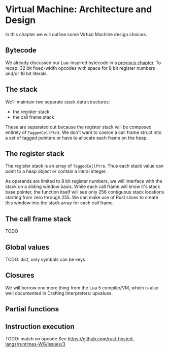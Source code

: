 # Virtual Machine: Architecture and Design

In this chapter we will outline some Virtual Machine design choices. 


## Bytecode

We already discussed our Lua-inspired bytecode in a
[previous chapter](./chapter-interp-bytecode.md). To recap: 32 bit fixed-width 
opcodes with space for 8 bit register numbers and/or 16 bit literals.


## The stack

We'll maintain two separate stack data structures:

* the register stack
* the call frame stack

These are separated out because the register stack will be composed entirely of
`TaggedCellPtr`s. We don't want to coerce a call frame struct into a set of 
tagged pointers or have to allocate each frame on the heap.

## The register stack

The register stack is an array of `TaggedCellPtr`s. Thus each stack value can
point to a heap object or contain a literal integer.

As operands are limited to 8 bit register numbers, we will interface with the
stack on a sliding window basis. While each call frame will know it's 
stack base pointer, the function itself will see only 256 contiguous stack
locations starting from zero through 255. We can make use of Rust slices to
create this window into the stack array for each call frame.

## The call frame stack

TODO


## Global values

TODO: dict, only symbols can be keys


## Closures

We will borrow one more thing from the Lua 5 compiler/VM, which is also well
documented in Crafting Interpreters: upvalues.


## Partial functions


## Instruction execution

TODO: match on opcode See
https://github.com/rust-hosted-langs/runtimes-WG/issues/3
